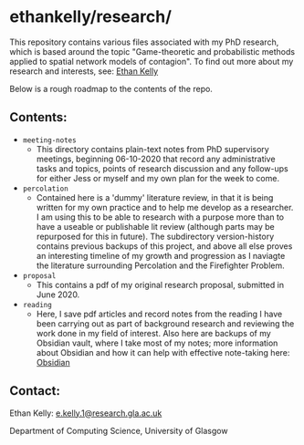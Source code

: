 # ethankelly/research/

This repository contains various files associated with my PhD research, which is based around the topic "Game-theoretic and probabilistic methods applied to spatial network models of contagion". To find out more about my research and interests, see: [Ethan Kelly](https://gla.ac.uk/pgrs/ethankelly/)

Below is a rough roadmap to the contents of the repo.

## Contents:
* `meeting-notes` 
  * This directory contains plain-text notes from PhD supervisory meetings, beginning 06-10-2020 that record any administrative tasks and topics, points of research discussion and any follow-ups for either Jess or myself and my own plan for the week to come.
* `percolation`
  * Contained here is a 'dummy' literature review, in that it is being written for my own practice and to help me develop as a researcher. I am using this to be able to research with a purpose more than to have a useable or publishable lit review (although parts may be repurposed for this in future). The subdirectory version-history contains previous backups of this project, and above all else proves an interesting timeline of my growth and progression as I naviagte the literature surrounding Percolation and the Firefighter Problem.
* `proposal` 
  * This contains a pdf of my original research proposal, submitted in June 2020.
* `reading` 
  * Here, I save pdf articles and record notes from the reading I have been carrying out as part of background research and reviewing the work done in my field of interest. Also here are backups of my Obsidian vault, where I take most of my notes; more information about Obsidian and how it can help with effective note-taking here: [Obsidian](https://obsidian.md)


## Contact:
Ethan Kelly: e.kelly.1@research.gla.ac.uk

Department of Computing Science, University of Glasgow

